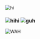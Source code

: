 ![hi](https://files.catbox.moe/xx40ly.png)
### ![hihi](https://graphic.neocities.org/tumblr_lq2uurJ8pQ1qg9aa7.gif) ![guh](https://i.imgur.com/RTrrlV1.png) 
![WAH](https://graphic.neocities.org/tumblr_o0gs5nuYjC1tfhjhgo9_250.gif)

